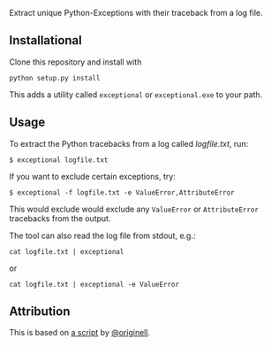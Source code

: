 Extract unique Python-Exceptions with their traceback from a log file.

## Installational

 Clone this repository and install with

    python setup.py install

This adds a utility called `exceptional` or `exceptional.exe` to your path.

## Usage

To extract the Python tracebacks from a log called _logfile.txt_, run:

    $ exceptional logfile.txt

If you want to exclude certain exceptions, try:

    $ exceptional -f logfile.txt -e ValueError,AttributeError

This would exclude would exclude any ``ValueError`` or ``AttributeError`` tracebacks from the output.

The tool can also read the log file from stdout, e.g.:

    cat logfile.txt | exceptional

or

    cat logfile.txt | exceptional -e ValueError

## Attribution

This is based on [a script](https://gist.github.com/originell/1923003) by [@originell](https://github.com/originell).